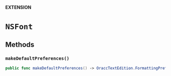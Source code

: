 **EXTENSION**

# `NSFont`

## Methods
### `makeDefaultPreferences()`

```swift
public func makeDefaultPreferences() -> OraccTextEdition.FormattingPreferences
```
